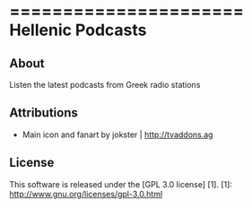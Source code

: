 ======================
Hellenic Podcasts
======================

About
-----
Listen the latest podcasts from Greek radio stations


Attributions
---------------------
- Main icon and fanart by jokster | http://tvaddons.ag


License
-------
This software is released under the [GPL 3.0 license] [1].
[1]: http://www.gnu.org/licenses/gpl-3.0.html